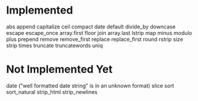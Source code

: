 # Implemented

abs
append
capitalize
ceil
compact
date
default
divide_by
downcase
escape
escape_once
array.first
floor
join
array.last
lstrip
map
minus
modulo
plus
prepend
remove
remove_first
replace
replace_first
round
rstrip
size
strip
times
truncate
truncatewords
uniq

# Not Implemented Yet

date ("well formatted date string" is in an unknown format)
slice
sort
sort_natural
strip_html
strip_newlines
